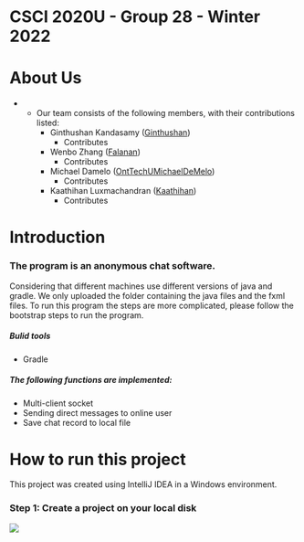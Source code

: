 # CSCI 2020U - Group 28 - Winter 2022



# About Us

- - Our team consists of the following members, with their contributions listed:
    - Ginthushan Kandasamy ([Ginthushan](https://github.com/Ginthushan))
      - Contributes
    - Wenbo Zhang ([Falanan](https://github.com/Falanan))
      - Contributes
    - Michael Damelo ([OntTechUMichaelDeMelo](https://github.com/OntTechUMichaelDeMelo))
      - Contributes
    - Kaathihan Luxmachandran ([Kaathihan](https://github.com/Kaathihan))
      - Contributes

# Introduction

<h3>The program is an anonymous chat software.</h3>

Considering that different machines use different versions of java and gradle. We only uploaded the folder containing the java files and the fxml files. To run this program the steps are more complicated, please follow the bootstrap steps to run the program.

<h5> Bulid tools </h5>

- Gradle

<h5>The following functions are implemented:</h5>

- Multi-client socket
- Sending direct messages to online user
- Save chat record to local file



# How to run this project

This project was created using IntelliJ IDEA in a Windows environment.

<h3>Step 1: Create a project on your local disk </h3>

![](https://https://github.com/Ginthushan/CSCI2020U_Project/blob/master/images/step1M.png?raw=true)

